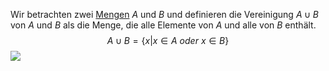 Wir betrachten zwei [Mengen](Mengen.md) $A$ und $B$ und definieren die Vereinigung $A \cup B$ von $A$ und $B$
als die Menge, die alle Elemente von $A$ und alle von $B$ enthält.
$$A \cup B = \{x|x \in A\ oder\ x \in B\}$$![](Vereinigung%20von%20zwei%20Mengen.png)